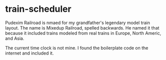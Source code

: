 # train-scheduler

Pudexim Railroad is nmaed for my grandfather's legendary model train layout. The name is Mixedup Railroad, spelled backwards. He named it that because it included trains modeled from real trains in Europe, North Americ, and Asia.

The current time clock is not mine. I found the boilerplate code on the internet and included it.